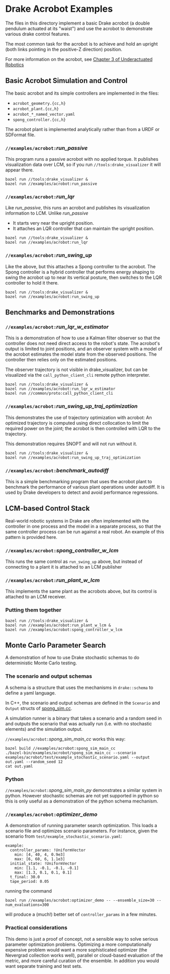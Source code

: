 Drake Acrobot Examples
======================

The files in this directory implement a basic Drake acrobot (a double pendulum
actuated at its "waist") and use the acrobot to demonstrate various drake
control features.

The most common task for the acrobot is to achieve and hold an upright (both
links pointing in the positive-Z direction) position.

For more information on the acrobot, see
[Chapter 3 of Underactuated Robotics](http://underactuated.mit.edu/underactuated.html?chapter=3)


Basic Acrobot Simulation and Control
------------------------------------

The basic acrobot and its simple controllers are implemented in the files:

* `acrobot_geometry.{cc,h}`
* `acrobot_plant.{cc,h}`
* `acrobot_*_named_vector.yaml`
* `spong_controller.{cc,h}`

The acrobot plant is implemented analytically rather than from a URDF or
SDFormat file.


### `//examples/acrobot:`*run_passive*

This program runs a passive acrobot with no applied torque.  It publishes
visualization data over LCM, so if you run `//tools:drake_visualizer` it will
appear there.

```
bazel run //tools:drake_visualizer &
bazel run //examples/acrobot:run_passive
```


### `//examples/acrobot:`*run_lqr*

Like *run_passive*, this runs an acrobot and publishes its visualization
information to LCM.  Unlike *run_passive*
 * It starts very near the upright position.
 * It attaches an LQR controller that can maintain the upright position.

```
bazel run //tools:drake_visualizer &
bazel run //examples/acrobot:run_lqr
```


### `//examples/acrobot:`*run_swing_up*

Like the above, but this attaches a Spong controller to the acrobot.  The
Spong controller is a hybrid controller that performs energy shaping to swing
the acrobot up to near its vertical posture, then switches to the LQR
controller to hold it there.

```
bazel run //tools:drake_visualizer &
bazel run //examples/acrobot:run_swing_up
```


Benchmarks and Demonstrations
-----------------------------

### `//examples/acrobot:`*run_lqr_w_estimator*

This is a demonstration of how to use a Kalman filter observer so that the
controller does not need direct access to the robot's state.  The acrobot's
output is limited to joint positions, and an observer system with a model of
the acrobot estimates the model state from the observed positions.  The
controller then relies only on the estimated positions.

The observer trajectory is not visible in drake_visualizer, but can be
visualized via the `call_python_client_cli` remote python interpreter.

```
bazel run //tools:drake_visualizer &
bazel run //examples/acrobot:run_lqr_w_estimator
bazel run //common/proto:call_python_client_cli
```


### `//examples/acrobot:`*run_swing_up_traj_optimization*

This demonstrates the use of trajectory optimization with acrobot: An
optimized trajectory is computed using direct collocation to limit the
required power on the joint; the acrobot is then controlled with LQR to the
trajectory.

This demonstration requires SNOPT and will not run without it.

```
bazel run //tools:drake_visualizer &
bazel run //examples/acrobot:run_swing_up_traj_optimization
```


### `//examples/acrobot:`*benchmark_autodiff*

This is a simple benchmarking program that uses the acrobot plant to benchmark
the performance of various plant operations under autodiff.  It is used by
Drake developers to detect and avoid performance regressions.


LCM-based Control Stack
-----------------------

Real-world robotic systems in Drake are often implemented with the controller
in one process and the model in a separate process, so that the same
controller process can be run against a real robot.  An example of this
pattern is provided here.

### `//examples/acrobot:`*spong_controller_w_lcm*

This runs the same control as `run_swing_up` above, but instead of connecting
to a plant it is attached to an LCM publisher

### `//examples/acrobot:`*run_plant_w_lcm*

This implements the same plant as the acrobots above, but its control is
attached to an LCM receiver.

### Putting them together

```
bazel run //tools:drake_visualizer &
bazel run //examples/acrobot:run_plant_w_lcm &
bazel run //examples/acrobot:spong_controller_w_lcm
```


Monte Carlo Parameter Search
----------------------------

A demonstration of how to use Drake stochastic schemas to do deterministic
Monte Carlo testing.

### The scenario and output schemas

A schema is a structure that uses the mechanisms in `drake::schema` to define
a yaml language.

In C++, the scenario and output schemas are defined in the `Scenario` and
`Output` structs of [spong_sim.cc](spong_sim.cc).

A simulation runner is a binary that takes a scenario and a random seed in and
outputs the scenario that was actually run (i.e. with no stochastic elements)
and the simulation output.

`//examples/acrobot:`*spong_sim_main_cc* works this way:
```
bazel build //examples/acrobot:spong_sim_main_cc
./bazel-bin/examples/acrobot/spong_sim_main_cc --scenario examples/acrobot/test/example_stochastic_scenario.yaml --output out.yaml --random_seed 12
cat out.yaml
```

### Python

`//examples/acrobot:`*spong_sim_main_py* demonstrates a similar system in
python.  However stochastic schemas are not yet supported in python so this is
only useful as a demonstration of the python schema mechanism.

### `//examples/acrobot:`*optimizer_demo*

A demonstration of running parameter search optimization.  This loads a
scenario file and optimizes scenario parameters.  For instance, given the
scenario from `test/example_stochastic_scenario.yaml`:

```
example:
  controller_params: !UniformVector
    min: [4, 40, 4, 0.9e3]
    max: [6, 60, 6, 1.1e3]
  initial_state: !UniformVector
    min: [1.1, -0.1, -0.1, -0.1]
    max: [1.3, 0.1, 0.1, 0.1]
  t_final: 30.0
  tape_period: 0.05
```

running the command

```
bazel run //examples/acrobot:optimizer_demo -- --ensemble_size=30 --num_evaluations=300
```

will produce a (much!) better set of `controller_params` in a few minutes.

### Practical considerations

This demo is just a proof of concept, not a sensible way to solve serious
parameter optimization problems.  Optimizing a more computationally expensive
problem would want a more sophisticated optimizer (the Nevergrad collection
works well), parallel or cloud-based evaluation of the metric, and more
careful curation of the ensemble.  In addition you would want separate
training and test sets.
